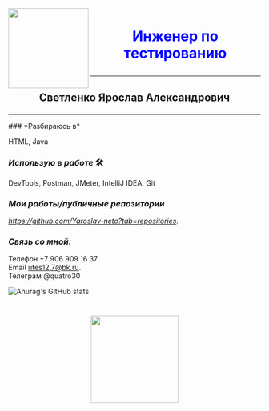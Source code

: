  <image src="IMG_8745.jpg" alt="" align="left" height="160"/>

  # <p style= "text-align: center; color:blue"> Инженер по тестированию</p>
<hr>     

  ##  <p style="text-align: center;">Светленко Ярослав Александрович </p>
  <hr>
   ### *Разбираюсь в*  
   
 HTML, Java<br>
  ###  *Использую в работе* 🛠  
  
DevTools, Postman, JMeter, IntelliJ IDEA, Git
  ### *Мои работы/публичные репозитории*
 *https://github.com/Yaroslav-neto?tab=repositories.*  
 <!--Мигание-->
  ### *Связь со мной:*
 Телефон +7 906 909 16 37.  <br>
 Email utes12.7@bk.ru.     <br>
 Телеграм @quatro30
 
 
![Anurag's GitHub stats](https://github-readme-stats.vercel.app/api?username=Yaroslav-neto&show_icons=true&theme=transparent)
 
 
<div align="center" style="margin: 40px 0">
   <a href="https://github.com/Yaroslav-neto/github-profile-views-counter">
       <img width="175px" src="https://komarev.com/ghpvc/?username=Yaroslav-neto&color=DE002D">
   </a>
</div>